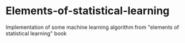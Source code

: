 # Elements-of-statistical-learning
Implementation of some machine learning algorithm from "elements of statistical learning" book
